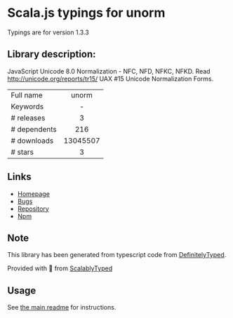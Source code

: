 
# Scala.js typings for unorm

Typings are for version 1.3.3

## Library description:
JavaScript Unicode 8.0 Normalization - NFC, NFD, NFKC, NFKD. Read <http://unicode.org/reports/tr15/> UAX #15 Unicode Normalization Forms.

|                    |                 |
| ------------------ | :-------------: |
| Full name          | unorm |
| Keywords           | - |
| # releases         | 3 |
| # dependents       | 216 |
| # downloads        | 13045507 |
| # stars            | 3 |

## Links
- [Homepage](https://github.com/walling/unorm#readme)
- [Bugs](https://github.com/walling/unorm/issues)
- [Repository](https://github.com/walling/unorm)
- [Npm](https://www.npmjs.com/package/unorm)
    


## Note
This library has been generated from typescript code from [DefinitelyTyped](https://definitelytyped.org).

Provided with :purple_heart: from [ScalablyTyped](https://github.com/oyvindberg/ScalablyTyped)

## Usage
See [the main readme](../../readme.md) for instructions.


